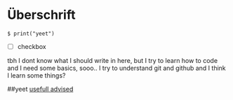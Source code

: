 # Überschrift

```
$ print("yeet")
```
- [ ] checkbox 

tbh I dont know what I should write in here, but I try to learn how to code
and I need some basics, sooo..
I try to understand git and github and I think I learn some things?

##yeet
[usefull advised](https://youtu.be/dQw4w9WgXcQ)
